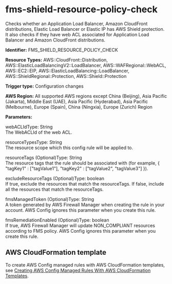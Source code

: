 # fms\-shield\-resource\-policy\-check<a name="fms-shield-resource-policy-check"></a>

Checks whether an Application Load Balancer, Amazon CloudFront distributions, Elastic Load Balancer or Elastic IP has AWS Shield protection\. It also checks if they have web ACL associated for Application Load Balancer and Amazon CloudFront distributions\. 

**Identifier:** FMS\_SHIELD\_RESOURCE\_POLICY\_CHECK

**Resource Types:** AWS::CloudFront::Distribution, AWS::ElasticLoadBalancingV2::LoadBalancer, AWS::WAFRegional::WebACL, AWS::EC2::EIP, AWS::ElasticLoadBalancing::LoadBalancer, AWS::ShieldRegional::Protection, AWS::Shield::Protection

**Trigger type:** Configuration changes

**AWS Region:** All supported AWS regions except China \(Beijing\), Asia Pacific \(Jakarta\), Middle East \(UAE\), Asia Pacific \(Hyderabad\), Asia Pacific \(Melbourne\), Europe \(Spain\), China \(Ningxia\), Europe \(Zurich\) Region

**Parameters:**

webACLIdType: String  
The WebACLId of the web ACL\.

resourceTypesType: String  
The resource scope which this config rule will be applied to\.

resourceTags \(Optional\)Type: String  
The resource tags that the rule should be associated with \(for example, \{ "tagKey1" : \["tagValue1"\], "tagKey2" : \["tagValue2", "tagValue3"\] \}\)\.

excludeResourceTags \(Optional\)Type: boolean  
If true, exclude the resources that match the resourceTags\. If false, include all the resources that match the resourceTags\.

fmsManagedToken \(Optional\)Type: String  
A token generated by AWS Firewall Manager when creating the rule in your account\. AWS Config ignores this parameter when you create this rule\.

fmsRemediationEnabled \(Optional\)Type: boolean  
If true, AWS Firewall Manager will update NON\_COMPLIANT resources according to FMS policy\. AWS Config ignores this parameter when you create this rule\.

## AWS CloudFormation template<a name="w2aac12c33c15b9d317c17"></a>

To create AWS Config managed rules with AWS CloudFormation templates, see [Creating AWS Config Managed Rules With AWS CloudFormation Templates](aws-config-managed-rules-cloudformation-templates.md)\.